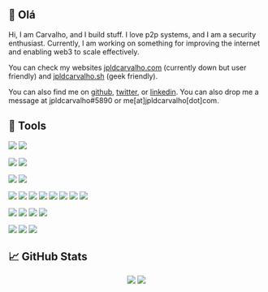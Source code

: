 ## 👋 Olá
Hi, I am Carvalho, and I build stuff. I love p2p systems, and I am a security enthusiast.
Currently, I am working on something for improving the internet and enabling web3 to scale effectively.

You can check my websites [jpldcarvalho.com](https://jpldcarvalho.com/) (currently down but user friendly) and [jpldcarvalho.sh](https://jpldcarvalho.sh/) (geek friendly).

You can also find me on [github](https://github.com/jpldcarvalho), [twitter](https://twitter.com/jpldcarvalho), or [linkedin](https://www.linkedin.com/in/jpldcarvalho/). You can also drop me a message at jpldcarvalho#5890 or me[at]jpldcarvalho[dot]com.

## 🔧 Tools
![](https://img.shields.io/badge/OS-Linux-informational?style=flat&logo=archlinux&logoColor=white&color=313340)
![](https://img.shields.io/badge/OS-macOS-informational?style=flat&logo=macos&logoColor=white&color=313340)

![](https://img.shields.io/badge/Shell-Zsh-informational?style=flat&logo=gnu-bash&logoColor=white&color=313340)
![](https://img.shields.io/badge/Shell-Bash-informational?style=flat&logo=gnu-bash&logoColor=white&color=313340)

![](https://img.shields.io/badge/Editor-Vim-informational?style=flat&logo=vim&logoColor=white&color=313340)
![](https://img.shields.io/badge/Editor-VS_Code-informational?style=flat&logo=visualstudiocode&logoColor=white&color=313340)

![](https://img.shields.io/badge/Tools-Docker-informational?style=flat&logo=docker&logoColor=white&color=313340)
![](https://img.shields.io/badge/Tools-Ansible-informational?style=flat&logo=ansible&logoColor=white&color=313340)
![](https://img.shields.io/badge/Storage-IPFS-informational?style=flat&logo=ipfs&logoColor=white&color=313340)
![](https://img.shields.io/badge/Cloud-GCP-informational?style=flat&logo=googlecloud&logoColor=white&color=313340)
![](https://img.shields.io/badge/Cloud-Azure-informational?style=flat&logo=microsoftazure&logoColor=white&color=313340)
![](https://img.shields.io/badge/Database-PostgreSQL-informational?style=flat&logo=postgresql&logoColor=white&color=313340)
![](https://img.shields.io/badge/Database-MongoDB-informational?style=flat&logo=mongodb&logoColor=white&color=313340)
![](https://img.shields.io/badge/Database-Neo4j-informational?style=flat&logo=neo4j&logoColor=white&color=313340)

![](https://img.shields.io/badge/Code-Python-informational?style=flat&logo=python&logoColor=white&color=313340)
![](https://img.shields.io/badge/Code-Golang-informational?style=flat&logo=go&logoColor=white&color=313340)
![](https://img.shields.io/badge/Code-Solidity-informational?style=flat&logo=solidity&logoColor=white&color=313340)
![](https://img.shields.io/badge/Code-Shell-informational?style=flat&logo=gnu-bash&logoColor=white&color=313340)

![](https://img.shields.io/badge/Framework-React-informational?style=flat&logo=react&logoColor=white&color=313340)
![](https://img.shields.io/badge/Code-JavaScript-informational?style=flat&logo=javascript&logoColor=white&color=313340)
![](https://img.shields.io/badge/Code-TypeScript-informational?style=flat&logo=typescript&logoColor=white&color=313340)

## &#x1f4c8; GitHub Stats
<div align="center">
  <img src="https://github-readme-stats.vercel.app/api?username=jpldcarvalho&show_icons=true&line_height=27&count_private=true&title_color=c9cacc&text_color=c9cacc&icon_color=774c54&bg_color=313340" />
  <img src="https://github-readme-stats.vercel.app/api/top-langs/?username=jpldcarvalho&title_color=c9cacc&text_color=c9cacc&bg_color=313340&langs_count=3" />
</div>

